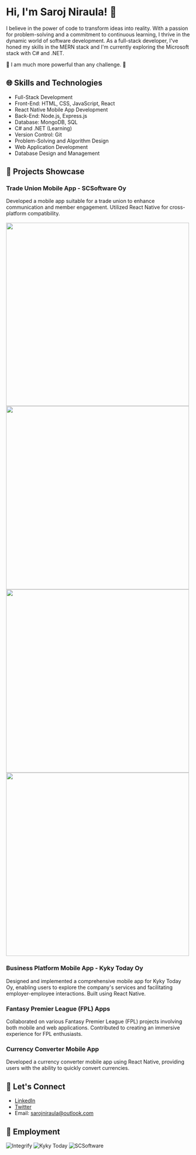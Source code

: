 # Hi, I'm Saroj Niraula! 👋

I believe in the power of code to transform ideas into reality. With a passion for problem-solving and a commitment to continuous learning, I thrive in the dynamic world of software development. As a full-stack developer, I've honed my skills in the MERN stack and I'm currently exploring the Microsoft stack with C# and .NET.

🚀 I am much more powerful than any challenge. 🚀

## 🌐 Skills and Technologies

- Full-Stack Development
- Front-End: HTML, CSS, JavaScript, React
- React Native Mobile App Development
- Back-End: Node.js, Express.js
- Database: MongoDB, SQL
- C# and .NET (Learning)
- Version Control: Git
- Problem-Solving and Algorithm Design
- Web Application Development
- Database Design and Management

## 🚀 Projects Showcase

### Trade Union Mobile App - SCSoftware Oy
Developed a mobile app suitable for a trade union to enhance communication and member engagement. Utilized React Native for cross-platform compatibility. <br /><br />
<img src="https://i.imgur.com/3inagqs.png" width="auto" height="500" />
<img src="https://i.imgur.com/H4m8HvV.png" width="auto" height="500" />
<img src="https://i.imgur.com/hBPeY5g.png" width="auto" height="500" />
<img src="https://i.imgur.com/O7xXF0O.png" width="auto" height="500" />

### Business Platform Mobile App - Kyky Today Oy
Designed and implemented a comprehensive mobile app for Kyky Today Oy, enabling users to explore the company's services and facilitating employer-employee interactions. Built using React Native.

### Fantasy Premier League (FPL) Apps
Collaborated on various Fantasy Premier League (FPL) projects involving both mobile and web applications. Contributed to creating an immersive experience for FPL enthusiasts.

### Currency Converter Mobile App
Developed a currency converter mobile app using React Native, providing users with the ability to quickly convert currencies.

## 🔗 Let's Connect

- [LinkedIn](https://www.linkedin.com/in/saroj-niraula-1aa884228/)
- [Twitter](https://twitter.com/Xaaroz)
- Email: [sarojniraula@outlook.com](mailto:sarojniraula@outlook.com)

## 🏢 Employment

![Integrify](https://img.shields.io/badge/Integrify-%20Full%20stack%20developer-red)
![Kyky Today](https://img.shields.io/badge/Kyky%20today-%20Mobile%20app%20developer-green)
![SCSoftware](https://img.shields.io/badge/SCSoftware-%20Mobile%20app%20developer-blue)
